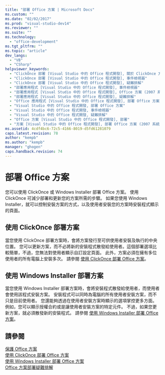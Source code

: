 ```yaml
---
title: "部署 Office 方案 | Microsoft Docs"
ms.custom: ""
ms.date: "02/02/2017"
ms.prod: "visual-studio-dev14"
ms.reviewer: ""
ms.suite: ""
ms.technology: 
  - "office-development"
ms.tgt_pltfrm: ""
ms.topic: "article"
dev_langs: 
  - "VB"
  - "CSharp"
helpviewer_keywords: 
  - "ClickOnce 部署 [Visual Studio 中的 Office 程式開發], 關於 ClickOnce 方案部署"
  - "ClickOnce 部署 [Visual Studio 中的 Office 程式開發], 事件檢視器"
  - "ClickOnce 部署 [Visual Studio 中的 Office 程式開發], 疑難排解"
  - "部署應用程式 [Visual Studio 中的 Office 程式開發], 事件檢視器"
  - "部署應用程式 [Visual Studio 中的 Office 程式開發], Office 方案 (2007 系統)"
  - "部署應用程式 [Visual Studio 中的 Office 程式開發], 疑難排解"
  - "Office 應用程式 [Visual Studio 中的 Office 程式開發], 部署 Office 方案"
  - "Visual Studio 中的 Office 程式開發, 部署 Office 方案"
  - "Visual Studio 中的 Office 程式開發, 事件檢視器"
  - "Visual Studio 中的 Office 程式開發, 疑難排解"
  - "Office 方案 [Visual Studio 中的 Office 程式開發], 部署"
  - "方案 [Visual Studio 中的 Office 程式開發], 部署 Office 方案 (2007 系統)"
ms.assetid: 4cdf4bc6-72c5-4166-8019-d5fd61281079
caps.latest.revision: 78
author: "kempb"
ms.author: "kempb"
manager: "ghogen"
caps.handback.revision: 74
---
```

# 部署 Office 方案
  您可以使用 ClickOnce 或 Windows Installer 部署 Office 方案。  使用 ClickOnce 可減少部署和更新您的方案所需的步驟。  如果您使用 Windows Installer，就可以控制安裝方案的方式，以及使用者安裝您的方案時安裝程式顯示的頁面。  
  
## 使用 ClickOnce 部署方案  
 當您使用 ClickOnce 部署方案時，會將方案發行至可供使用者安裝及執行的中央位置。  您可以更新方案，而不必將新的安裝程式散發給使用者。這個部署選項比較簡單，不過，您無法對使用者顯示自訂設定頁面。  此外，方案必須在擁有多位使用者的所有電腦上安裝多次。  請參閱 [使用 ClickOnce 部署 Office 方案](../vsto/deploying-an-office-solution-by-using-clickonce.md)。  
  
## 使用 Windows Installer 部署方案  
 當您使用 Windows Installer 部署方案時，會將安裝程式散發給使用者，而使用者會使用該程式安裝方案。  安裝程式可以同時為電腦的所有使用者安裝方案，而不只是目前使用者。  您還能夠透過在使用者安裝方案時顯示的選項掌控更多方面。  例如，您可以顯示授權合約或是讓使用者安裝方案的特定元件。  不過，如果您更新方案，就必須散發新的安裝程式。  請參閱 [使用 Windows Installer 部署 Office 方案](../vsto/deploying-an-office-solution-by-using-windows-installer.md)。  
  
## 請參閱  
 [保護 Office 方案](../vsto/securing-office-solutions.md)   
 [使用 ClickOnce 部署 Office 方案](../vsto/deploying-an-office-solution-by-using-clickonce.md)   
 [使用 Windows Installer 部署 Office 方案](../vsto/deploying-an-office-solution-by-using-windows-installer.md)   
 [Office 方案部署疑難排解](../vsto/troubleshooting-office-solution-deployment.md)  
  
  